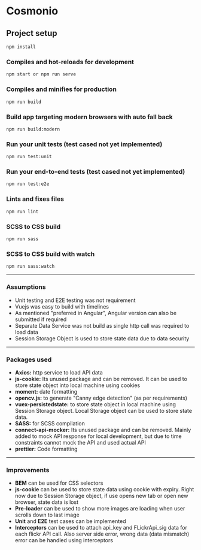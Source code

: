 # Cosmonio

## Project setup
```
npm install
```

### Compiles and hot-reloads for development
```
npm start or npm run serve
```

### Compiles and minifies for production
```
npm run build
```

### Build app targeting modern browsers with auto fall back

```
npm run build:modern
```

### Run your unit tests (test cased not yet implemented)

```
npm run test:unit
```

### Run your end-to-end tests (test cased not yet implemented)
```
npm run test:e2e
```

### Lints and fixes files
```
npm run lint
```

### SCSS to CSS build

```
npm run sass
```

### SCSS to CSS build with watch

```
npm run sass:watch
```

------

### Assumptions

- Unit testing and E2E testing was not requirement
- Vuejs was easy to build with timelines
- As mentioned "preferred in Angular", Angular version can also be submitted if required
- Separate Data Service was not build as single http call was required to load data
- Session Storage Object is used to store state data due to data security

------

### Packages used

- **Axios:** http service to load API data
- **js-cookie:** Its unused package and can be removed. It can be used to store state object into local machine using cookies
- **moment:** date formatting
- **opencv.js:** to generate "Canny edge detection" (as per requirements)
- **vuex-persistedstate:** to store state object in local machine using Session Storage object. Local Storage object can be used to store state data.
- **SASS:** for SCSS compilation
- **connect-api-mocker:** Its unused package and can be removed. Mainly added to mock API response for local development, but due to time constraints cannot mock the API and used actual API
- **prettier:** Code formatting

------

### Improvements

- **BEM** can be used for CSS selectors
- **js-cookie** can be used to store state data using cookie with expiry. Right now due to Session Storage object, if use opens new tab or open new browser, state data is lost
- **Pre-loader** can be used to show more images are loading when user scrolls down to last image
- **Unit** and **E2E** test cases can be implemented
- **Interceptors** can be used to attach api_key and FLickrApi_sig data for each flickr API call. Also server side error, wrong data (data mismatch) error can be handled using interceptors